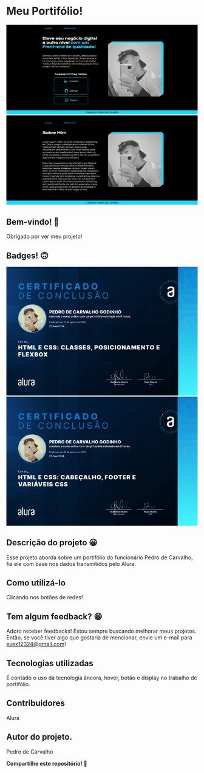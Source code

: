 # Meu Portifólio!

![Visualização do site Meu Portifólio](./github/capa-do-projeto.png)
![Visualização do site Meu Portifólio](./github/capa-do-projeto-2.png)

## Bem-vindo! 👋
Obrigado por ver meu projeto!

## Badges! 🙃​
![Visualização do site Meu Portifólio](./github/badges/badges.png)
![Visualização do site Meu Portifólio](./github/badges/badges-2.png)

## Descrição do projeto 😀
Esse projeto aborda sobre um portifólio do funcionário Pedro de Carvalho, fiz ele com base nos dados transmitidos pelo Alura.

## Como utilizá-lo
Clicando nos botões de redes!

## Tem algum feedback? 😁
Adoro receber feedbacks! Estou sempre buscando melhorar meus projetos. Então, se você tiver algo que gostaria de mencionar, envie um e-mail para evex12324@gmail.com!

## Tecnologias utilizadas
É contado o uso da tecnologia âncora, hover, botão e display no trabalho de portifólio.

## Contribuidores
Alura

## Autor do projeto.
Pedro de Carvalho

**Compartilhe este repositório!** 🚀

